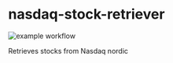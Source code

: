 # nasdaq-stock-retriever
![example workflow](https://github.com/hampusadamsson/nasdaq-stock-retriever/actions/workflows/go.yml/badge.svg)

Retrieves stocks from Nasdaq nordic 
